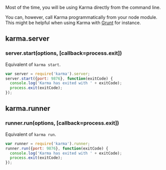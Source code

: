 Most of the time, you will be using Karma directly from the command line.

You can, however, call Karma programmatically from your node module. This might be helpful when
using Karma with [Grunt] for instance.



## karma.server

### **server.start(options, [callback=process.exit])**

Equivalent of `karma start`.

```javascript
var server = require('karma').server;
server.start({port: 9876}, function(exitCode) {
  console.log('Karma has exited with ' + exitCode);
  process.exit(exitCode);
});
```

## karma.runner

### **runner.run(options, [callback=process.exit])**

Equivalent of `karma run`.

```javascript
var runner = require('karma').runner;
runner.run({port: 9876}, function(exitCode) {
  console.log('Karma has exited with ' + exitCode);
  process.exit(exitCode);
});
```

[Grunt]: http://gruntjs.com/
